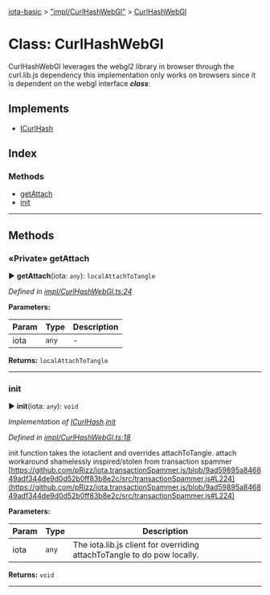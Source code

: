 [iota-basic](../README.md) > ["impl/CurlHashWebGl"](../modules/_impl_curlhashwebgl_.md) > [CurlHashWebGl](../classes/_impl_curlhashwebgl_.curlhashwebgl.md)



# Class: CurlHashWebGl


CurlHashWebGl leverages the webgl2 library in browser through the curl.lib.js dependency this implementation only works on browsers since it is dependent on the webgl interface
*__class__*: 


## Implements

* [ICurlHash](../interfaces/_api_curlhash_.icurlhash.md)

## Index

### Methods

* [getAttach](_impl_curlhashwebgl_.curlhashwebgl.md#getattach)
* [init](_impl_curlhashwebgl_.curlhashwebgl.md#init)



---

## Methods
<a id="getattach"></a>

### «Private» getAttach

► **getAttach**(iota: *`any`*): `localAttachToTangle`



*Defined in [impl/CurlHashWebGl.ts:24](https://github.com/thedewpoint/iota-basic/blob/714f837/src/impl/CurlHashWebGl.ts#L24)*



**Parameters:**

| Param | Type | Description |
| ------ | ------ | ------ |
| iota | `any`   |  - |





**Returns:** `localAttachToTangle`





___

<a id="init"></a>

###  init

► **init**(iota: *`any`*): `void`



*Implementation of [ICurlHash](../interfaces/_api_curlhash_.icurlhash.md).[init](../interfaces/_api_curlhash_.icurlhash.md#init)*

*Defined in [impl/CurlHashWebGl.ts:18](https://github.com/thedewpoint/iota-basic/blob/714f837/src/impl/CurlHashWebGl.ts#L18)*



init function takes the iotaclient and overrides attachToTangle. attach workaround shamelessly inspired/stolen from transaction spammer [https://github.com/pRizz/iota.transactionSpammer.js/blob/9ad59895a846849adf344de9d0d52b0ff83b8e2c/src/transactionSpammer.js#L224](https://github.com/pRizz/iota.transactionSpammer.js/blob/9ad59895a846849adf344de9d0d52b0ff83b8e2c/src/transactionSpammer.js#L224)


**Parameters:**

| Param | Type | Description |
| ------ | ------ | ------ |
| iota | `any`   |  The iota.lib.js client for overriding attachToTangle to do pow locally. |





**Returns:** `void`





___


